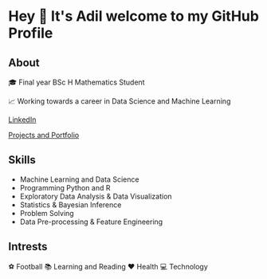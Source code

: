 # Hey 👋 It's Adil welcome to my GitHub Profile

## About

🎓 Final year BSc H Mathematics Student

📈 Working towards a career in Data Science and Machine Learning

[LinkedIn](https://www.linkedin.com/in/adil-s64/)

[Projects and Portfolio](https://github.com/adilsaid64/Data-Science-and-Machine-Learning-Portfolio)

## Skills

- Machine Learning and Data Science
- Programming Python and R
- Exploratory Data Analysis & Data Visualization
- Statistics & Bayesian Inference
- Problem Solving
- Data Pre-processing & Feature Engineering

## Intrests
⚽ Football
📚 Learning and Reading
❤️ Health
💻 Technology
